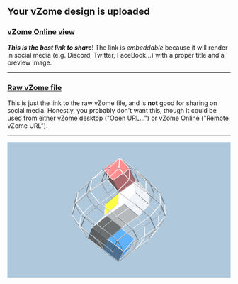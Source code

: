 ## Your vZome design is uploaded

### [vZome Online view][embed]

***This is the best link to share***!  The link is *embeddable* because it will render in social media (e.g. Discord, Twitter, FaceBook...) with a proper title and a preview image.

---

### [Raw vZome file][raw]

This is just the link to the raw vZome file, and is **not** good for
sharing on social media.
Honestly, you probably don't want this, though it could be used from either
vZome desktop ("Open URL...") or vZome Online ("Remote vZome URL").

---

![Image](<9-directions-ortho-pacxking.png>)


[embed]: <https://vzome.com/app/embed.py?url=https://raw.githubusercontent.com/John-Kostick/vzome-sharing/main/2021/09/03/15-51-32-9-directions-ortho-pacxking/9-directions-ortho-pacxking.vZome>
[raw]: <https://raw.githubusercontent.com/John-Kostick/vzome-sharing/main/2021/09/03/15-51-32-9-directions-ortho-pacxking/9-directions-ortho-pacxking.vZome>
